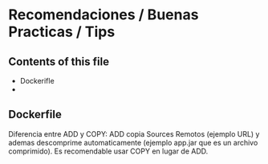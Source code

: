 # Recomendaciones / Buenas Practicas / Tips

## Contents of this file

 - Dockerifle
 -
## Dockerfile

Diferencia entre ADD y COPY: ADD copia Sources Remotos (ejemplo URL) y ademas descomprime automaticamente (ejemplo app.jar que es un archivo comprimido). Es recomendable usar COPY en lugar de ADD.
